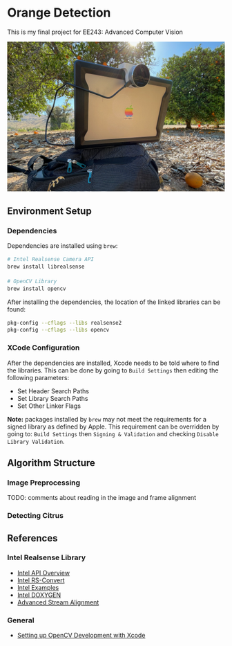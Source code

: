 # Orange Detection

This is my final project for EE243: Advanced Computer Vision

![Lidar on Laptop](./img/IMG_1011.png)

## Environment Setup

### Dependencies

Dependencies are installed using `brew`:

```sh
# Intel Realsense Camera API
brew install librealsense

# OpenCV Library
brew install opencv
```

After installing the dependencies, the location of the linked libraries can be found:

```sh
pkg-config --cflags --libs realsense2
pkg-config --cflags --libs opencv
```

### XCode Configuration

After the dependencies are installed, Xcode needs to be told where to find the libraries. This can be done by going to `Build Settings` then  editing the following parameters:

- Set Header Search Paths
- Set Library Search Paths
- Set Other Linker Flags

**Note:** packages installed by `brew` may not meet the requirements for a signed library as defined by Apple. This requirement can be overridden by going to: `Build Settings` then `Signing & Validation` and checking `Disable Library Validation`.


## Algorithm Structure

### Image Preprocessing

TODO: comments about reading in the image and frame alignment

### Detecting Citrus

## References

### Intel Realsense Library

- [Intel API Overview](https://github.com/IntelRealSense/librealsense/wiki/API-How-To)
- [Intel RS-Convert](https://github.com/IntelRealSense/librealsense/tree/master/tools/convert)
- [Intel Examples](https://github.com/IntelRealSense/librealsense/tree/master/examples)
- [Intel DOXYGEN](https://intelrealsense.github.io/librealsense/doxygen/index.html)
- [Advanced Stream Alignment](https://dev.intelrealsense.com/docs/rs-align-advanced)

### General

- [Setting up OpenCV Development with Xcode](https://medium.com/@jaskaranvirdi/setting-up-opencv-and-c-development-environment-in-xcode-b6027728003)
